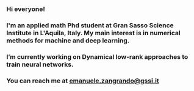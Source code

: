 ### Hi everyone!
### I'm an applied math Phd student at Gran Sasso Science Institute in L'Aquila, Italy. My main interest is in numerical methods for machine and deep learning.
### I’m currently working on Dynamical low-rank approaches to train neural networks.
### You can reach me at emanuele.zangrando@gssi.it
<!--
**emabuell/emabuell** is a ✨ _special_ ✨ repository because its `README.md` (this file) appears on your GitHub profile.

Here are some ideas to get you started:

- 🔭 I’m currently working on Dynamical low-rank approaches to train neural networks
- 🌱 I’m currently learning ...
- 👯 I’m looking to collaborate on ...
- 🤔 I’m looking for help with ...
- 💬 Ask me about ...
- 📫 How to reach me: emanuele.zangrando@gssi.it
- 😄 Pronouns: ...
- ⚡ Fun fact: ...
-->
